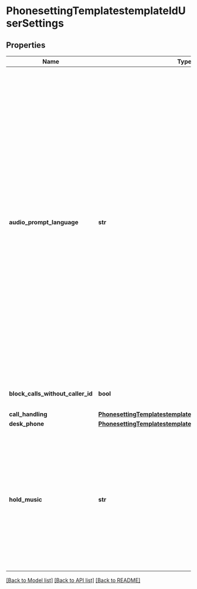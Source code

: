 # PhonesettingTemplatestemplateIdUserSettings

## Properties
Name | Type | Description | Notes
------------ | ------------- | ------------- | -------------
**audio_prompt_language** | **str** | Audio prompt language code.  American English: &#x60;en-US&#x60;  British English: &#x60;en-GB&#x60;  Español americano: &#x60;es-US&#x60;  Français canadien: &#x60;fr-CA&#x60;  Dansk: &#x60;da-DK&#x60;  Deutsch: &#x60;de-DE&#x60;  Español: &#x60;es-ES&#x60;  Français: &#x60;fr-FR&#x60;  Italiano: &#x60;it-IT&#x60;  Nederlands: &#x60;nl-NL&#x60;  Portugues portugal: &#x60;pt-PT&#x60;  Japanese: &#x60;ja-JP&#x60;  Korean: &#x60;ko-KO&#x60;  Portugues brasil: &#x60;pt-BR&#x60;  Chinese: &#x60;zh-CN&#x60;  Taiwanese: &#x60;zh-TW&#x60;  | [optional] 
**block_calls_without_caller_id** | **bool** | The block calls without caller ID. | [optional] 
**call_handling** | [**PhonesettingTemplatestemplateIdUserSettingsCallHandling**](PhonesettingTemplatestemplateIdUserSettingsCallHandling.md) |  | [optional] 
**desk_phone** | [**PhonesettingTemplatestemplateIdUserSettingsDeskPhone**](PhonesettingTemplatestemplateIdUserSettingsDeskPhone.md) |  | [optional] 
**hold_music** | **str** | The value of this field can be either &#x60;default&#x60; or &#x60;disable&#x60;.  * &#x60;default&#x60;: This means that the hold music can be set using the [audio library](https://support.zoom.us/hc/en-us/articles/360028212652-Using-the-audio-library-to-customize-greetings-and-hold-music).  * &#x60;disable&#x60;: This means that the hold music is disabled. | [optional] 

[[Back to Model list]](../README.md#documentation-for-models) [[Back to API list]](../README.md#documentation-for-api-endpoints) [[Back to README]](../README.md)

